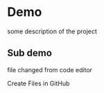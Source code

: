 # Demo
some description of the project

## Sub demo

file changed from code editor

Create Files in GitHub
